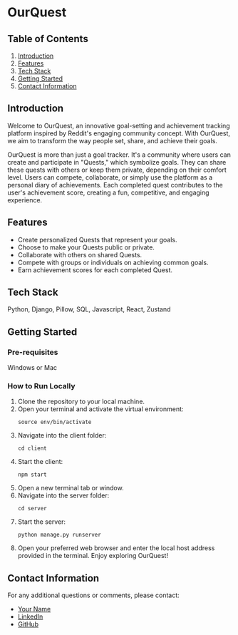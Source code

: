 # OurQuest

## Table of Contents

1. [Introduction](#Introduction)
2. [Features](#Features)
3. [Tech Stack](#Tech-Stack)
4. [Getting Started](#Getting-Started)
6. [Contact Information](#Contact-Information)

## Introduction

Welcome to OurQuest, an innovative goal-setting and achievement tracking platform inspired by Reddit's engaging community concept. With OurQuest, we aim to transform the way people set, share, and achieve their goals. 

OurQuest is more than just a goal tracker. It's a community where users can create and participate in "Quests," which symbolize goals. They can share these quests with others or keep them private, depending on their comfort level. Users can compete, collaborate, or simply use the platform as a personal diary of achievements. Each completed quest contributes to the user's achievement score, creating a fun, competitive, and engaging experience. 

## Features

- Create personalized Quests that represent your goals.
- Choose to make your Quests public or private.
- Collaborate with others on shared Quests.
- Compete with groups or individuals on achieving common goals.
- Earn achievement scores for each completed Quest.

## Tech Stack

Python, Django, Pillow, SQL, Javascript, React, Zustand

## Getting Started

### Pre-requisites

Windows or Mac

### How to Run Locally

1. Clone the repository to your local machine.
2. Open your terminal and activate the virtual environment:
    ```
    source env/bin/activate
    ```
3. Navigate into the client folder:
    ```
    cd client
    ```
4. Start the client:
    ```
    npm start
    ```
5. Open a new terminal tab or window.
6. Navigate into the server folder:
    ```
    cd server
    ```
7. Start the server:
    ```
    python manage.py runserver
    ```
8. Open your preferred web browser and enter the local host address provided in the terminal. Enjoy exploring OurQuest!

## Contact Information

For any additional questions or comments, please contact:

- [Your Name](viajohnt@gmail.com)
- [LinkedIn](https://www.linkedin.com/in/viajohnt/)
- [GitHub]([your-github-profile-link](https://github.com/viajohnt))
